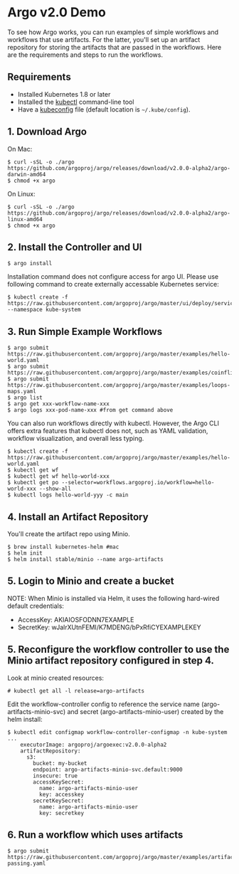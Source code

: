 # Argo v2.0 Demo

To see how Argo works, you can run examples of simple workflows and workflows that use artifacts. For the latter, you'll set up an artifact repository for storing the artifacts that are passed in the workflows. Here are the requirements and steps to run the workflows.

## Requirements
* Installed Kubernetes 1.8 or later
* Installed the [kubectl](https://kubernetes.io/docs/tasks/tools/install-kubectl/) command-line tool
* Have a [kubeconfig](https://kubernetes.io/docs/tasks/access-application-cluster/configure-access-multiple-clusters/) file (default location is `~/.kube/config`).

## 1. Download Argo

On Mac:
```
$ curl -sSL -o ./argo https://github.com/argoproj/argo/releases/download/v2.0.0-alpha2/argo-darwin-amd64
$ chmod +x argo 
```
On Linux:
```
$ curl -sSL -o ./argo https://github.com/argoproj/argo/releases/download/v2.0.0-alpha2/argo-linux-amd64
$ chmod +x argo 
```

## 2. Install the Controller and UI
```
$ argo install
```
Installation command does not configure access for argo UI. Please use following command to create externally accessable Kubernetes service:

```
$ kubectl create -f https://raw.githubusercontent.com/argoproj/argo/master/ui/deploy/service.yaml --namespace kube-system
```
 
## 3. Run Simple Example Workflows
```
$ argo submit https://raw.githubusercontent.com/argoproj/argo/master/examples/hello-world.yaml
$ argo submit https://raw.githubusercontent.com/argoproj/argo/master/examples/coinflip.yaml
$ argo submit https://raw.githubusercontent.com/argoproj/argo/master/examples/loops-maps.yaml
$ argo list
$ argo get xxx-workflow-name-xxx
$ argo logs xxx-pod-name-xxx #from get command above
```

You can also run workflows directly with kubectl. However, the Argo CLI offers extra features that kubectl does not, such as YAML validation, workflow visualization, and overall less typing.
```
$ kubectl create -f https://raw.githubusercontent.com/argoproj/argo/master/examples/hello-world.yaml
$ kubectl get wf
$ kubectl get wf hello-world-xxx
$ kubectl get po --selector=workflows.argoproj.io/workflow=hello-world-xxx --show-all
$ kubectl logs hello-world-yyy -c main
```

## 4. Install an Artifact Repository

You'll create the artifact repo using Minio.
```
$ brew install kubernetes-helm #mac
$ helm init
$ helm install stable/minio --name argo-artifacts
```
## 5. Login to Minio and create a bucket

NOTE: When Minio is installed via Helm, it uses the following hard-wired default credentials:
* AccessKey: AKIAIOSFODNN7EXAMPLE
* SecretKey: wJalrXUtnFEMI/K7MDENG/bPxRfiCYEXAMPLEKEY

## 5. Reconfigure the workflow controller to use the Minio artifact repository configured in step 4.
Look at minio created resources:
```
# kubectl get all -l release=argo-artifacts
```
Edit the workflow-controller config to reference the service name (argo-artifacts-minio-svc) and secret (argo-artifacts-minio-user) created by the helm install:
```
$ kubectl edit configmap workflow-controller-configmap -n kube-system
...
    executorImage: argoproj/argoexec:v2.0.0-alpha2
    artifactRepository:
      s3:
        bucket: my-bucket
        endpoint: argo-artifacts-minio-svc.default:9000
        insecure: true
        accessKeySecret:
          name: argo-artifacts-minio-user
          key: accesskey
        secretKeySecret:
          name: argo-artifacts-minio-user
          key: secretkey
```

## 6. Run a workflow which uses artifacts
```
$ argo submit https://raw.githubusercontent.com/argoproj/argo/master/examples/artifact-passing.yaml
```
